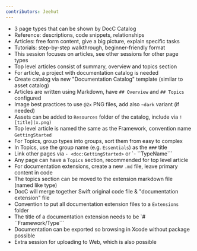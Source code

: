 ```yaml
---
contributors: Jeehut
---
```


- 3 page types that can be shown by DocC Catalog
- Reference: descriptions, code snippets, relationships
- Articles: free form content, give a big picture, explain specific tasks
- Tutorials: step-by-step walkthrough, beginner-friendly format
- This session focuses on articles, see other sessions for other page types
- Top level articles consist of summary, overview and topics section
- For article, a project with documentation catalog is needed
- Create catalog via new "Documentation Catalog" template (similar to asset catalog)
- Articles are written using Markdown, have `## Overview` and `## Topics` configured
- Image best practices to use `@2x` PNG files, add also `~dark` variant (if needed)
- Assets can be added to `Resources` folder of the catalog, include via `![title](x.png)`
- Top level article is named the same as the Framework, convention name `GettingStarted`
- For Topics, group types into groups, sort them from easy to complex
- In Topics, use the group name (e.g. `Essentials`) as the `###` title
- Link other pages via `- <doc:GettingStarted>` or `- ``TypeName```
- Any page can have a `Topics` section, recommended for top level article
- For documentation extensions, create a new `.md` file, leave primary content in code
- The topics section can be moved to the extension markdown file (named like type)
- DocC will merge together Swift original code file & "documentation extension" file
- Convention to put all documentation extension files to a `Extensions` folder
- The title of a documentation extension needs to be `# ``Framework/Type```
- Documentation can be exported so browsing in Xcode without package possible
- Extra session for uploading to Web, which is also possible
